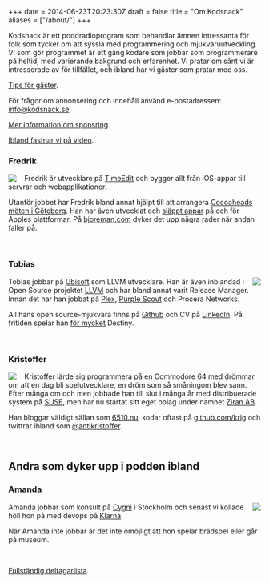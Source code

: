 +++
date = 2014-06-23T20:23:30Z
draft = false
title = "Om Kodsnack"
aliases = ["/about/"]
+++

Kodsnack är ett poddradioprogram som behandlar ämnen intressanta för
folk som tycker om att syssla med programmering och
mjukvaruutveckling. Vi som gör programmet är ett gäng kodare som
jobbar som programmerare på heltid, med varierande bakgrund och
erfarenhet. Vi pratar om sånt vi är intresserade av för tillfället,
och ibland har vi gäster som pratar med oss.

[Tips för gäster](https://kodsnack.se/guest).

För frågor om annonsering och innehåll använd e-postadressen:
[info@kodsnack.se](mailto:info@kodsnack.se)

[Mer information om sponsring](https://kodsnack.se/sponsra).

[Ibland fastnar vi på video](https://kodsnack.se/video).

### Fredrik

<img src="/img/fredrik.png" style="float:left;margin-right:1rem;" />

Fredrik är utvecklare på [TimeEdit][f1] och
bygger allt från iOS-appar till servrar och webapplikationer.

Utanför jobbet har Fredrik bland annat hjälpt till att arrangera
[Cocoaheads möten i Göteborg][f2]. Han har även utvecklat och
[släppt appar][f3] på och för Apples plattformar. På [bjoreman.com][f4]
dyker det upp några rader när andan faller på.

  [f1]: http://www.timeedit.se/
  [f2]: http://www.meetup.com/cocoaheads-goteborg/
  [f3]: http://apps.bjoreman.com/
  [f4]: http://www.bjoreman.com/

<br clear="all">


### Tobias

<img src="/img/tru1003.jpg" style="float:right;margin-left:1rem;" />

Tobias jobbar på [Ubisoft](https://ubisoft.com) som LLVM utvecklare. Han är även inblandad i
Open Source projektet [LLVM](https://llvm.org) och har bland annat varit Release Manager.
Innan det har han jobbat på [Plex][t1], [Purple Scout][t2] och Procera Networks.

All hans open source-mjukvara finns på [Github][t4] och CV på [LinkedIn][t5]. På
fritiden spelar han [för mycket][t6] Destiny.

  [t1]: http://plex.tv/
  [t2]: http://purplescout.se/
  [t4]: http://github.com/tru
  [t5]: https://www.linkedin.com/in/tobiashieta/
  [t6]: http://raid.report/pc/4611686018467351195

<br clear="all">


### Kristoffer

<img src="/img/kristoffer.jpg" style="float:left;margin-right:1rem;" />

Kristoffer lärde sig programmera på en Commodore 64 med drömmar om att
en dag bli spelutvecklare, en dröm som så småningom blev sann. Efter
många om och men jobbade han till slut i många år med distribuerade
system på [SUSE][k1], men har nu startat sitt eget bolag under namnet
[Ziran AB][k5].

Han bloggar väldigt sällan som [6510.nu][k2], kodar oftast på [github.com/krig][k4]
och twittrar ibland som [@antikristoffer][k3].

  [k1]: https://suse.com/
  [k2]: https://6510.nu/
  [k3]: https://twitter.com/antikristoffer
  [k4]: https://github.com/krig
  [k5]: https://ziran.se

<br clear="all">

## Andra som dyker upp i podden ibland

### Amanda

<img src="/img/amanda.jpg" style="float:right;margin-left:1rem;" />

Amanda jobbar som konsult på [Cygni][a1] i Stockholm och senast vi kollade höll hon på med devops på [Klarna][a2].

När Amanda inte jobbar är det inte omöjligt att hon spelar brädspel eller går på museum.

  [a1]: http://cygni.se
  [a2]: https://www.klarna.com/se/

<br clear="all">

[Fullständig deltagarlista](https://kodsnack.se/people/).

